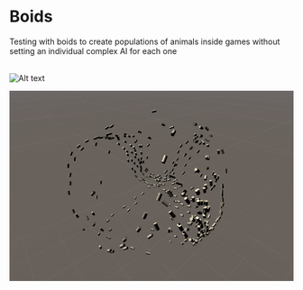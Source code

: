 # Boids
 
Testing with boids to create populations of animals inside games without setting an individual complex AI for each one
<br/><br/>

![Alt text](https://github.com/FireHeartMaster/Boids/blob/master/Boids-gif.gif?raw=true "Boids forming patterns")

![Alt text](https://github.com/FireHeartMaster/Boids/blob/master/BoidsScreenshot.png?raw=true "Boids flying and forming clusters")
